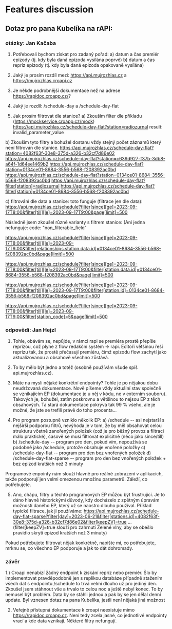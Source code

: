# Features discussion
## Dotaz pro pana Kubelíka na rAPI:
### otázky: Jan Kačaba
1) Potřebovali bychom získat pro zadaný pořad:
a) datum a čas premiér epizody (tj. kdy byla daná epizoda vysílána poprvé)
b) datum a čas repríz epizody (tj. kdy byla daná epizoda opakovaně vysílána)

2) Jaký je prosím rozdíl mezi:
https://api.mujrozhlas.cz a https://mujrozhlas.croapi.cz

3) Je někde podrobnější dokumentace než na adrese https://rapidoc.croapp.cz/?

4) Jaký je rozdíl:
/schedule-day a /schedule-day-flat

5) Jak prosím filtrovat dle stanice?
a) Zkouším filter dle příkladu (https://mockservice.croapp.cz/mock)
https://api.mujrozhlas.cz/schedule-day-flat?station=radiozurnal
result: invalid_parameter_value

b)
Zkouším tyto filtry a bohužel dostanu vždy stejný počet záznamů který není filtrován dle stanice.
https://api.mujrozhlas.cz/schedule-day-flat?station=4082f63f-30e8-375d-a326-b32cf7d86e02
https://api.mujrozhlas.cz/schedule-day-flat?station=c639d927-f37b-3db8-a64f-1d64ee1469b2
https://api.mujrozhlas.cz/schedule-day-flat?station=0134ce01-8684-3556-b568-f208392ac0bd
https://api.mujrozhlas.cz/schedule-day-flat?station=0134ce01-8684-3556-b568-f208392ac0bd
https://api.mujrozhlas.cz/schedule-day-flat?filter[station]=radiozurnal
https://api.mujrozhlas.cz/schedule-day-flat?filter[station]=0134ce01-8684-3556-b568-f208392ac0bd


c) filtrování dle data a stanice:
toto funguje (filtrace jen dle data):
https://api.mujrozhlas.cz/schedule?filter[since][ge]=2023-09-17T8:00&filter[till][le]=2023-09-17T9:00&page[limit]=500

Následně jsem zkoušel různé varianty s filtrem stanice: (Ani jedna nefunguje: code: "non_filterable_field"

https://api.mujrozhlas.cz/schedule?filter[since][ge]=2023-09-17T8:00&filter[till][le]=2023-09-17T9:00&filter[relationships.station.data.id]=0134ce01-8684-3556-b568-f208392ac0bd&page[limit]=500

https://api.mujrozhlas.cz/schedule?filter[since][ge]=2023-09-17T8:00&filter[till][le]=2023-09-17T9:00&filter[station.data.id]=0134ce01-8684-3556-b568-f208392ac0bd&page[limit]=500

https://api.mujrozhlas.cz/schedule?filter[since][ge]=2023-09-17T8:00&filter[till][le]=2023-09-17T9:00&filter[station.id]=0134ce01-8684-3556-b568-f208392ac0bd&page[limit]=500

https://api.mujrozhlas.cz/schedule?filter[since][ge]=2023-09-17T8:00&filter[till][le]=2023-09-17T9:00&filter[station_code]=5&page[limit]=500

### odpovědi: Jan Hejzl
1. Tohle, obávám se, nepůjde, v rámci rapi se premiéra prostě přepíše reprízou, což plyne z flow redakční systém → rapi. Editoři většinou řeší reprízu tak, že prostě přečasují premiéru, čímž epizodu flow zachytí jako aktualizovanou a obsahově všechno zůstává.

2. To by mělo být jedno a totéž (osobně používám všude spíš api.mujrozhlas.cz).

3. Máte na mysli nějaké konkrétní endpointy? Tohle je po nějakou dobu neudržovaná dokumentace. Nově píšeme vždy aktuální stav společně se vznikajícím EP (dokumentace je u něj v kódu, ne v externím souboru). Takových je, bohužel, zatím poskrovnu a většinou to nejsou EP z těch obsahových. Ta stará dokumentace pokrývá tak 99 % všeho, ale je možné, že jste se trefili právě do toho procenta...

4. Pro program postupně vzniklo několik EP:
a) /schedule -- asi nejstarší s nejširší podporou filtrů, nevýhoda je v tom, že by měl obsahovat celou strukturu včetně zanořených položek (což je pro běžný provoz a filtraci málo praktické), časově se musí filtrovat explicitně (něco jako since/till)
b) /schedule-day -- program pro den, pokud vím, nepoužívá se podobně jako /schedule, protože obsahuje vnořené položky
c) /schedule-day-flat -- program pro den bez vnořených položek
d) /schedule-day-flat-sparse -- program pro den bez vnořených položek + bez epizod kratších než 3 minuty

Programové enpointy nám slouží hlavně pro reálné zobrazení v aplikacích, takže podporují jen velmi omezenou množinu parametrů. Záleží, co potřebujete.

5. Ano, chápu, filtry u těchto programových EP můžou být frustrující. Je to dáno hlavně historickými důvody, kdy docházelo z zpětným úpravám možností daného EP, který už se naostro dlouho používal.
Příklad typické filtrace, jak ji používáme:
https://api.mujrozhlas.cz/schedule-day-flat-sparse?filter[day]=2023-06-21&filter[stations.id]=4082f63f-30e8-375d-a326-b32cf7d86e02&filter[keepZV]=true
... (filter[keepZV]=true slouží pro zahrnutí Zelené vlny, aby se obešlo pravidlo skrytí epizod kratších než 3 minuty)

Pokud potřebujete filtrovat nějak konkrétně, napište mi, co potřebujete, mrknu se, co všechno EP podporuje a jak to dát dohromady.

### závěr
1.) Croapi nenabízí žádný endpoint k získání repríz nebo premiér.
Šlo by implementovat pravděpodobně jen s replikou databáze případně stažením všech dat s endpointu /schedule to trvá velmi dlouho už pro jediný den. Zkoušel jsem stáhnout vše a trvalo to celou noc a ještě nebyl konec.
To by nemusel být problém. Data by se stáhli jednou a pak by se jen dělal denní update.
Byl vznesen dotaz na pana Kubelíka, jestli není nějaká jiná možnost

2. Veřejně přístupná dokumentace k croapi neexistuje mimo https://rapidoc.croapp.cz.
Není tedy zcela jasné, co jednotlivé endpointy vrací a kde data vznikají. Některé filtry nefungují.

